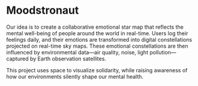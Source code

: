 # Moodstronaut


Our idea is to create a collaborative emotional star map that reflects the mental well-being of people around the world in real-time. Users log their feelings daily, and their emotions are transformed into digital constellations projected on real-time sky maps. These emotional constellations are then influenced by environmental data—air quality, noise, light pollution—captured by Earth observation satellites.

This project uses space to visualize solidarity, while raising awareness of how our environments silently shape our mental health.
